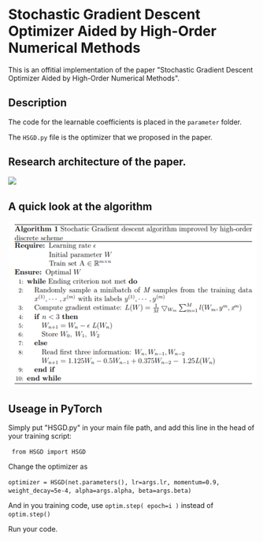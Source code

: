 # Stochastic Gradient Descent Optimizer Aided by High-Order Numerical Methods
This is an offitial implementation of the paper "Stochastic Gradient Descent Optimizer Aided by High-Order Numerical Methods". 

## Description
The code for the learnable coefficients is placed in the `parameter` folder.

The `HSGD.py` file is the optimizer that we proposed in the paper.

## Research architecture of the paper.
![](./image/HSDG_arch.png)

## A quick look at the algorithm
![HSGD algorithm](./image/HSGD_algo.png)

## Useage in PyTorch
Simply put "HSGD.py" in your main file path, and add this line in the head of your training script:

``` from HSGD import HSGD```

Change the optimizer as

``` optimizer = HSGD(net.parameters(), lr=args.lr, momentum=0.9, weight_decay=5e-4, alpha=args.alpha, beta=args.beta) ```

And in you training code, use `optim.step( epoch=i )` instead of `optim.step()`

Run your code. 
